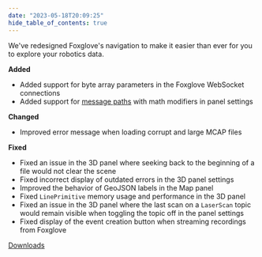 ```yaml
---
date: "2023-05-18T20:09:25"
hide_table_of_contents: true
---
```


We've redesigned Foxglove's navigation to make it easier than ever for you to explore your robotics data.

**Added**

- Added support for byte array parameters in the Foxglove WebSocket connections
- Added support for [message paths](https://foxglove.dev/docs/studio/app-concepts/message-path-syntax) with math modifiers in panel settings

**Changed**

- Improved error message when loading corrupt and large MCAP files

**Fixed**

- Fixed an issue in the 3D panel where seeking back to the beginning of a file would not clear the scene
- Fixed incorrect display of outdated errors in the 3D panel settings
- Improved the behavior of GeoJSON labels in the Map panel
- Fixed `LinePrimitive` memory usage and performance in the 3D panel
- Fixed an issue in the 3D panel where the last scan on a `LaserScan` topic would remain visible when toggling the topic off in the panel settings
- Fixed display of the event creation button when streaming recordings from Foxglove

[Downloads](https://github.com/foxglove/studio/releases/tag/v1.54.0)

